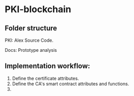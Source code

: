 # PKI-blockchain
Folder structure   
------------------------------------------
PKI: Alex Source Code.

Docs: Prototype analysis

Implementation workflow: 
-----------------------------------------
1. Define the certificate attributes.
2. Define the CA's smart contract attributes and functions. 
3. 
